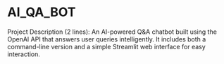 # AI_QA_BOT
Project Description (2 lines): An AI-powered Q&amp;A chatbot built using the OpenAI API that answers user queries intelligently. It includes both a command-line version and a simple Streamlit web interface for easy interaction.
